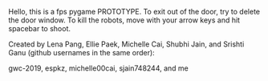 Hello, this is a fps pygame PROTOTYPE. To exit out of the door, try to delete the door window. To kill the robots, move with your arrow keys and hit spacebar to shoot. 

Created by Lena Pang, Ellie Paek, Michelle Cai, Shubhi Jain, and Srishti Ganu (github usernames in the same order):

gwc-2019, espkz, michelle00cai, sjain748244, and me 
